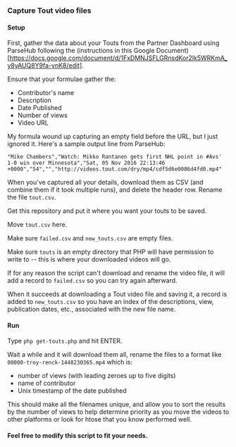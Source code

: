 ### Capture Tout video files

#### Setup

First, gather the data about your Touts from the Partner Dashboard using ParseHub following the (instructions in this Google Document)[https://docs.google.com/document/d/1FxDMNJSFLGRnsdKor2lk5WRKmA_y8yAUQ8Y9fa-ynK8/edit].

Ensure that your formulae gather the:

- Contributor's name
- Description
- Date Published
- Number of views
- Video URL

My formula wound up capturing an empty field before the URL, but I just ignored it. Here's a sample output line from ParseHub:

```"Mike Chambers","Watch: Mikko Rantanen gets first NHL point in #Avs' 1-0 win over Minnesota","Sat, 05 Nov 2016 22:13:46 +0000","54","","http://videos.tout.com/dry/mp4/cdf5d6e0086d4fd0.mp4"```

When you've captured all your details, download them as CSV (and combine them if it took multiple runs), and delete the header row. Rename the file `tout.csv`.

Get this repository and put it where you want your touts to be saved.

Move `tout.csv` here.

Make sure `failed.csv` and `new_touts.csv` are empty files.

Make sure `touts` is an empty directory that PHP will have permission to write to -- this is where your downloaded videos will go.

If for any reason the script can't download and rename the video file, it will add a record to `failed.csv` so you can try again afterward.

When it succeeds at downloading a Tout video file and saving it, a record is added to `new_touts.csv` so you have an index of the descriptions, view, publication dates, etc., associated with the new file name.

#### Run

Type `php get-touts.php` and hit ENTER.

Wait a while and it will download them all, rename the files to a format like `00000-troy-renck-1448230365.mp4` which is:

- number of views (with leading zeroes up to five digits)
- name of contributor
- Unix timestamp of the date published

This should make all the filenames unique, and allow you to sort the results by the number of views to help determine priority as you move the videos to other platforms or look for htose that you know performed well.

#### Feel free to modify this script to fit your needs.